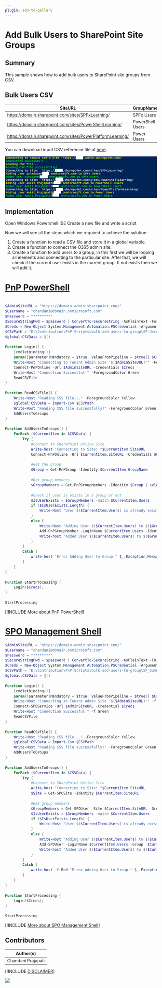 ```yaml
---
plugin: add-to-gallery
---
```


# Add Bulk Users to SharePoint Site Groups

## Summary

This sample shows how to add bulk users to SharePoint site groups from CSV.

## Bulk Users CSV

| SiteURL                                                     | GroupName        | Users                           |
| -------                                                     | ---------        | ------                          |
| https://domain.sharepoint.com/sites/SPFxLearning/           | SPFx Users       | user2@domain.onmicrosoft.com    |
| https://domain.sharepoint.com/sites/PowerShellLearning/     | PowerShell Users | chandani@domain.onmicrosoft.com |
| https://domain.sharepoint.com/sites/PowerPlatformLearning/  | Power Users | chandani@domain.onmicrosoft.com |

You can download input CSV reference file at [here](assets/DummyInput.csv).

![Example Screenshot](assets/preview.png)

## Implementation
 
Open Windows Powershell ISE
Create a new file and write a script
 
Now we will see all the steps which we required to achieve the solution:

1. Create a function to read a CSV file and store it in a global variable.
2. Create a function to connect the O365 admin site.
3. Create a function to add users to a group, in this first we will be looping all elements and connecting to the particular site. After that, we will check if the current user exists in the current group. If not exists then we will add it.

# [PnP PowerShell](#tab/pnpps)

```powershell

$AdminSiteURL = "https://domain-admin.sharepoint.com/"
$Username = "chandani@domain.onmicrosoft.com"
$Password = "********"
$SecureStringPwd = $password | ConvertTo-SecureString -AsPlainText -Force 
$Creds = New-Object System.Management.Automation.PSCredential -ArgumentList $username, $secureStringPwd
$CSVPath = "E:\Contribution\PnP-Scripts\bulk-add-users-to-group\SP-Usres.csv"
$global:CSVData = @()

Function Login() {
    [cmdletbinding()]
    param([parameter(Mandatory = $true, ValueFromPipeline = $true)] $Creds)     
    Write-Host "Connecting to Tenant Admin Site '$($AdminSiteURL)'" -ForegroundColor Yellow   
    Connect-PnPOnline -Url $AdminSiteURL -Credentials $Creds
    Write-Host "Connection Successful!" -ForegroundColor Green 
    ReadCSVFile
}

Function ReadCSVFile() {
    Write-Host "Reading CSV file..." -ForegroundColor Yellow   
    $global:CSVData = Import-Csv $CSVPath
    Write-Host "Reading CSV file successfully!" -ForegroundColor Green   
    AddUsersToGroups
}

Function AddUsersToGroups() {
    ForEach ($CurrentItem in $CSVData) {
        Try {
            #Connect to SharePoint Online Site
            Write-host "Connecting to Site: "$CurrentItem.SiteURL
            Connect-PnPOnline -Url $CurrentItem.SiteURL -Credentials $Creds
  
            #Get the group
            $Group = Get-PnPGroup -Identity $CurrentItem.GroupName
  
            #Get group members
            $GroupMembers = Get-PnPGroupMembers -Identity $Group | select Email
            
            #Check if user is exists in a group or not
            $IsUserExists = $GroupMembers -match $CurrentItem.Users
            if ($IsUserExists.Length) {
                Write-Host "User $($CurrentItem.Users) is already exists in $($Group.Title)" -ForegroundColor Yellow                
            }
            else {
                Write-Host "Adding User $($CurrentItem.Users) to $($Group.Title)" -ForegroundColor Yellow  
                Add-PnPGroupMember -LoginName $CurrentItem.Users -Identity $Group
                Write-host "Added User $($CurrentItem.Users) to $($Group.Title)" -ForegroundColor Green
            }                        
        }
        Catch {
            write-host "Error Adding User to Group:" $_.Exception.Message -ForegroundColor Red 
        }
    }
}

Function StartProcessing {
    Login($Creds);    
}

StartProcessing
```
[!INCLUDE [More about PnP PowerShell](../../docfx/includes/MORE-PNPPS.md)]

# [SPO Management Shell](#tab/spoms-ps)

```powershell
$AdminSiteURL = "https://domain-admin.sharepoint.com/"
$Username = "chandani@domain.onmicrosoft.com"
$Password = "********"
$SecureStringPwd = $password | ConvertTo-SecureString -AsPlainText -Force 
$Creds = New-Object System.Management.Automation.PSCredential -ArgumentList $username, $secureStringPwd
$CSVPath = "E:\Contribution\PnP-Scripts\bulk-add-users-to-group\SP_Dummy_Users.csv"
$global:CSVData = @()

Function Login() {
    [cmdletbinding()]
    param([parameter(Mandatory = $true, ValueFromPipeline = $true)] $Creds)     
    Write-Host "Connecting to Tenant Admin Site '$($AdminSiteURL)'" -f Yellow   
    Connect-SPOService -Url $AdminSiteURL -Credential $Creds
    Write-Host "Connection Successful!" -f Green 
    ReadCSVFile
}

Function ReadCSVFile() {
    Write-Host "Reading CSV file..." -ForegroundColor Yellow   
    $global:CSVData = Import-Csv $CSVPath
    Write-Host "Reading CSV file successfully!" -ForegroundColor Green   
    AddUsersToGroups
}

Function AddUsersToGroups() {
    ForEach ($CurrentItem in $CSVData) {
        Try {
            #Connect to SharePoint Online Site
            Write-host "Connecting to Site: "$CurrentItem.SiteURL
            $Site = Get-SPOSite -Identity $CurrentItem.SiteURL
  
            #Get group members
            $GroupMembers = Get-SPOUser -Site $CurrentItem.SiteURL -Group $CurrentItem.GroupName | select Email
            $IsUserExists = $GroupMembers -match $CurrentItem.Users
            if ($IsUserExists.Length) {
                Write-Host "User $($CurrentItem.Users) is already exists in $($Group.Title)" -ForegroundColor Yellow                
            }
            else {
                Write-Host "Adding User $($CurrentItem.Users) to $($CurrentItem.GroupName)" -ForegroundColor Yellow  
                Add-SPOUser -LoginName $CurrentItem.Users -Group  $CurrentItem.GroupName -Site $CurrentItem.SiteURL
                Write-host "Added User $($CurrentItem.Users) to $($CurrentItem.GroupName)" -ForegroundColor Green
            }                        
        }
        Catch {
            write-host -f Red "Error Adding User to Group:" $_.Exception.Message
        }
    }
}

Function StartProcessing {
    Login($Creds); 
}

StartProcessing
```
[!INCLUDE [More about SPO Management Shell](../../docfx/includes/MORE-SPOMS.md)]


## Contributors

| Author(s) |
|-----------|
| Chandani Prajapati |

[!INCLUDE [DISCLAIMER](../../docfx/includes/DISCLAIMER.md)]

<img src="https://pnptelemetry.azurewebsites.net/script-samples/scripts/spo-add-bulk-users-to-groups" aria-hidden="true" />
